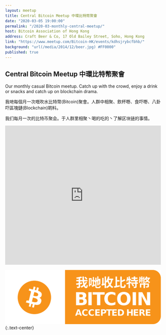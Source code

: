 ```yaml
---
layout: meetup
title: Central Bitcoin Meetup 中環比特幣聚會
date: "2020-03-05 19:00:00"
permalink: "/2020-03-monthly-central-meetup/"
host: Bitcoin Association of Hong Kong
address: Craft Beer & Co, 17 Old Bailey Street, Soho, Hong Kong
link: "https://www.meetup.com/Bitcoin-HK/events/kdhsjrybcfbhb/"
background: "url(/media/2014/12/beer.jpg) #FF0000"
published: true
---
```


## Central Bitcoin Meetup 中環比特幣聚會

Our monthly casual Bitcoin meetup. Catch up with the crowd, enjoy a drink or snacks and catch up on blockchain drama.

我哋每個月一次嘅吹水比特幣(Bitcoin)聚會。人群中相聚、飲杯嘢、食吓嘢、八卦吓區塊鏈(Blockchain)啲料。

我们每月一次的比特币聚会。于人群里相聚丶喝的吃的丶了解区块链的事情。

<iframe src="https://www.google.com/maps/embed?pb=!1m18!1m12!1m3!1d3691.90750878979!2d114.15130031495434!3d22.281493185333307!2m3!1f0!2f0!3f0!3m2!1i1024!2i768!4f13.1!3m3!1m2!1s0x3404007b0f81bdfd%3A0xa6adad8d25123f98!2sCraft%20Brew%20%26%20Co.!5e0!3m2!1sen!2shk!4v1570515426151!5m2!1sen!2shk" width="100%" height="450" frameborder="0" style="border:0;" allowfullscreen=""></iframe>

![Bitcoin Accepted Here](/media/2017/01/accepted.png)
{:.text-center}
